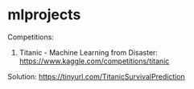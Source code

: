 # mlprojects
Competitions:
1. Titanic - Machine Learning from Disaster: 
https://www.kaggle.com/competitions/titanic

Solution: https://tinyurl.com/TitanicSurvivalPrediction 
<!-- 2. Digit Recognizer: 
-https://www.kaggle.com/competitions/digit-recognizer/overview
#3. Brazilian_Tweet_Sentiment_Analysis: 
#https://www.kaggle.com/competitions/TweetSentimentBR/overview   
-->
